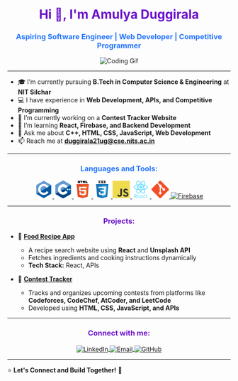 <h1 align="center" style="color: #6a11cb;">Hi 👋, I'm Amulya Duggirala</h1>
<h3 align="center" style="color: #2575fc;">Aspiring Software Engineer | Web Developer | Competitive Programmer</h3>

<p align="center">
  <img src="[https://media.giphy.com/media/qgQUggAC3Pfv687qPC/giphy.gif](https://media.giphy.com/media/RbDKaczqWovIugyJmW/giphy.gif)" width="500" alt="Coding Gif">
</p>

---

- 🎓 I’m currently pursuing **B.Tech in Computer Science & Engineering** at **NIT Silchar**  
- 💻 I have experience in **Web Development, APIs, and Competitive Programming**  
- 🔭 I’m currently working on a **Contest Tracker Website**  
- 🌱 I’m learning **React, Firebase, and Backend Development**  
- 💬 Ask me about **C++, HTML, CSS, JavaScript, Web Development**  
- 📫 Reach me at **[duggirala21ug@cse.nits.ac.in](mailto:duggirala21ug@cse.nits.ac.in)**  

---

<h3 align="center" style="color: #2575fc;">Languages and Tools:</h3>
<p align="center">
  <a href="https://www.cprogramming.com/" target="_blank">
    <img src="https://raw.githubusercontent.com/devicons/devicon/master/icons/c/c-original.svg" alt="C" width="40" height="40" />
  </a>
  <a href="https://www.w3schools.com/cpp/" target="_blank">
    <img src="https://raw.githubusercontent.com/devicons/devicon/master/icons/cplusplus/cplusplus-original.svg" alt="C++" width="40" height="40" />
  </a>
  <a href="https://www.w3.org/html/" target="_blank">
    <img src="https://raw.githubusercontent.com/devicons/devicon/master/icons/html5/html5-original-wordmark.svg" alt="HTML5" width="40" height="40" />
  </a>
  <a href="https://www.w3schools.com/css/" target="_blank">
    <img src="https://raw.githubusercontent.com/devicons/devicon/master/icons/css3/css3-original-wordmark.svg" alt="CSS3" width="40" height="40" />
  </a>
  <a href="https://developer.mozilla.org/en-US/docs/Web/JavaScript" target="_blank">
    <img src="https://raw.githubusercontent.com/devicons/devicon/master/icons/javascript/javascript-original.svg" alt="JavaScript" width="40" height="40" />
  </a>
  <a href="https://reactjs.org/" target="_blank">
    <img src="https://raw.githubusercontent.com/devicons/devicon/master/icons/react/react-original-wordmark.svg" alt="React" width="40" height="40" />
  </a>
  <a href="https://git-scm.com/" target="_blank">
    <img src="https://raw.githubusercontent.com/devicons/devicon/master/icons/git/git-original.svg" alt="Git" width="40" height="40" />
  </a>
  <a href="https://firebase.google.com/" target="_blank">
    <img src="https://www.vectorlogo.zone/logos/firebase/firebase-icon.svg" alt="Firebase" width="40" height="40" />
  </a>
</p>

---

<h3 align="center" style="color: #6a11cb;">Projects:</h3>

- 🥘 **[Food Recipe App](https://github.com/Amulya2712/food_recipe)**  
  - A recipe search website using **React** and **Unsplash API**  
  - Fetches ingredients and cooking instructions dynamically  
  - **Tech Stack:** React, APIs  

- 📅 **[Contest Tracker](https://github.com/Amulya2712/Contest_Tracker)**  
  - Tracks and organizes upcoming contests from platforms like **Codeforces, CodeChef, AtCoder, and LeetCode**  
  - Developed using **HTML, CSS, JavaScript, and APIs**  

---

<h3 align="center" style="color: #6a11cb;">Connect with me:</h3>
<p align="center">
  <a href="https://www.linkedin.com/in/duggirala-amulya-aa0892236" target="_blank">
    <img align="center" src="https://raw.githubusercontent.com/rahuldkjain/github-profile-readme-generator/master/src/images/icons/Social/linked-in-alt.svg" alt="LinkedIn" height="30" width="40" />
  </a>
  <a href="mailto:duggirala21ug@cse.nits.ac.in" target="_blank">
    <img align="center" src="https://cdn-icons-png.flaticon.com/512/281/281769.png" alt="Email" height="30" width="40" />
  </a>
  <a href="https://github.com/Amulya2712" target="_blank">
    <img align="center" src="https://raw.githubusercontent.com/rahuldkjain/github-profile-readme-generator/master/src/images/icons/Social/github.svg" alt="GitHub" height="30" width="40" />
  </a>
</p>

---

⭐ **Let's Connect and Build Together!** 🚀

